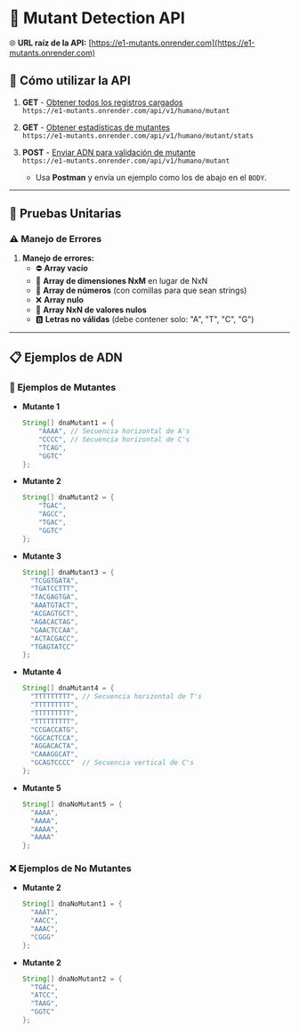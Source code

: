 # 🧬 Mutant Detection API

🌐 **URL raíz de la API:** [https://e1-mutants.onrender.com](https://e1-mutants.onrender.com)

## 🚀 Cómo utilizar la API
1. **GET** - [Obtener todos los registros cargados](https://e1-mutants.onrender.com/api/v1/humano/mutant)  
   `https://e1-mutants.onrender.com/api/v1/humano/mutant`
   
2. **GET** - [Obtener estadísticas de mutantes](https://e1-mutants.onrender.com/api/v1/humano/mutant/stats)  
   `https://e1-mutants.onrender.com/api/v1/humano/mutant/stats`
   
3. **POST** - [Enviar ADN para validación de mutante](https://e1-mutants.onrender.com/api/v1/humano/mutant)  
   `https://e1-mutants.onrender.com/api/v1/humano/mutant`  
   - Usa **Postman** y envía un ejemplo como los de abajo en el `BODY`.

---

## 🧪 Pruebas Unitarias

### ⚠️ Manejo de Errores

1. **Manejo de errores:**
   - ⛔ **Array vacío**
   - 🔄 **Array de dimensiones NxM** en lugar de NxN
   - 🔢 **Array de números** (con comillas para que sean strings)
   - ❌ **Array nulo**
   - 🚫 **Array NxN de valores nulos**
   - 🅱️ **Letras no válidas** (debe contener solo: "A", "T", "C", "G")

---

## 📋 Ejemplos de ADN

### 🧬 Ejemplos de Mutantes

- **Mutante 1**  
  ```java
  String[] dnaMutant1 = {
      "AAAA", // Secuencia horizontal de A's
      "CCCC", // Secuencia horizontal de C's
      "TCAG",
      "GGTC"
  };
- **Mutante 2**  
  ```java
  String[] dnaMutant2 = {
      "TGAC",
      "AGCC",
      "TGAC",
      "GGTC"
  };
- **Mutante 3**  
  ```java
  String[] dnaMutant3 = {
    "TCGGTGATA", 
    "TGATCCTTT", 
    "TACGAGTGA", 
    "AAATGTACT", 
    "ACGAGTGCT", 
    "AGACACTAG", 
    "GAACTCCAA", 
    "ACTACGACC", 
    "TGAGTATCC"
  };
- **Mutante 4**  
  ```java
  String[] dnaMutant4 = {
    "TTTTTTTTT", // Secuencia horizontal de T's
    "TTTTTTTTT", 
    "TTTTTTTTT", 
    "TTTTTTTTT", 
    "CCGACCATG", 
    "GGCACTCCA", 
    "AGGACACTA", 
    "CAAAGGCAT", 
    "GCAGTCCCC"  // Secuencia vertical de C's
  };
- **Mutante 5**  
  ```java
  String[] dnaNoMutant5 = {
    "AAAA",
    "AAAA",
    "AAAA",
    "AAAA"
  };
### ❌ Ejemplos de No Mutantes
- **Mutante 2**  
  ```java
  String[] dnaNoMutant1 = {
    "AAAT",
    "AACC",
    "AAAC",
    "CGGG"
  };
- **Mutante 2**  
  ```java
  String[] dnaNoMutant2 = {
    "TGAC",
    "ATCC",
    "TAAG",
    "GGTC"
  };
